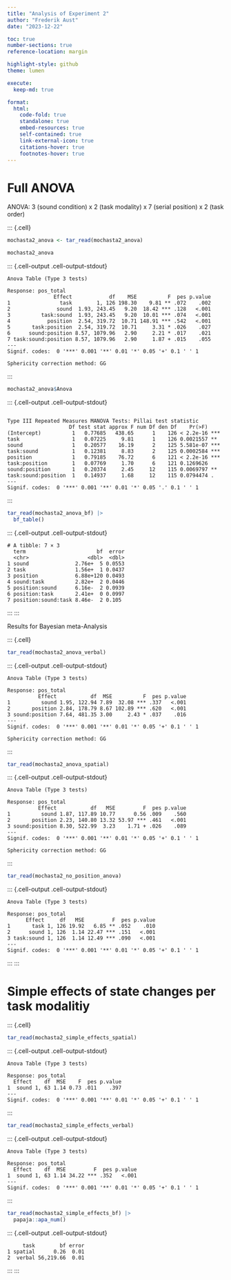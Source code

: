 ```yaml
---
title: "Analysis of Experiment 2"
author: "Frederik Aust"
date: "2023-12-22"

toc: true
number-sections: true
reference-location: margin

highlight-style: github
theme: lumen

execute:
  keep-md: true

format:
  html:
    code-fold: true
    standalone: true
    embed-resources: true
    self-contained: true
    link-external-icon: true
    citations-hover: true
    footnotes-hover: true
---
```






# Full ANOVA

ANOVA: 3 (sound condition) x 2 (task modality) x 7 (serial position) x 2 (task order)


::: {.cell}

```{.r .cell-code}
mochasta2_anova <- tar_read(mochasta2_anova)

mochasta2_anova
```

::: {.cell-output .cell-output-stdout}
```
Anova Table (Type 3 tests)

Response: pos_total
               Effect            df    MSE          F  pes p.value
1                task        1, 126 198.30    9.81 ** .072    .002
2               sound  1.93, 243.45   9.20  18.42 *** .128   <.001
3          task:sound  1.93, 243.45   9.20  10.01 *** .074   <.001
4            position  2.54, 319.72  10.71 148.91 *** .542   <.001
5       task:position  2.54, 319.72  10.71     3.31 * .026    .027
6      sound:position 8.57, 1079.96   2.90     2.21 * .017    .021
7 task:sound:position 8.57, 1079.96   2.90     1.87 + .015    .055
---
Signif. codes:  0 '***' 0.001 '**' 0.01 '*' 0.05 '+' 0.1 ' ' 1

Sphericity correction method: GG 
```
:::

```{.r .cell-code}
mochasta2_anova$Anova
```

::: {.cell-output .cell-output-stdout}
```

Type III Repeated Measures MANOVA Tests: Pillai test statistic
                    Df test stat approx F num Df den Df    Pr(>F)    
(Intercept)          1   0.77685   438.65      1    126 < 2.2e-16 ***
task                 1   0.07225     9.81      1    126 0.0021557 ** 
sound                1   0.20577    16.19      2    125 5.581e-07 ***
task:sound           1   0.12381     8.83      2    125 0.0002584 ***
position             1   0.79185    76.72      6    121 < 2.2e-16 ***
task:position        1   0.07769     1.70      6    121 0.1269626    
sound:position       1   0.20374     2.45     12    115 0.0069797 ** 
task:sound:position  1   0.14937     1.68     12    115 0.0794474 .  
---
Signif. codes:  0 '***' 0.001 '**' 0.01 '*' 0.05 '.' 0.1 ' ' 1
```
:::

```{.r .cell-code}
tar_read(mochasta2_anova_bf) |>
  bf_table()
```

::: {.cell-output .cell-output-stdout}
```
# A tibble: 7 × 3
  term                       bf  error
  <chr>                   <dbl>  <dbl>
1 sound               2.76e+  5 0.0553
2 task                1.56e+  1 0.0437
3 position            6.88e+120 0.0493
4 sound:task          2.82e+  2 0.0446
5 position:sound      6.16e-  2 0.0939
6 position:task       2.41e+  0 0.0997
7 position:sound:task 8.46e-  2 0.105 
```
:::
:::


Results for Bayesian meta-Analysis


::: {.cell}

```{.r .cell-code}
tar_read(mochasta2_anova_verbal)
```

::: {.cell-output .cell-output-stdout}
```
Anova Table (Type 3 tests)

Response: pos_total
          Effect           df  MSE          F  pes p.value
1          sound 1.95, 122.94 7.89  32.08 *** .337   <.001
2       position 2.84, 178.79 8.67 102.89 *** .620   <.001
3 sound:position 7.64, 481.35 3.00     2.43 * .037    .016
---
Signif. codes:  0 '***' 0.001 '**' 0.01 '*' 0.05 '+' 0.1 ' ' 1

Sphericity correction method: GG 
```
:::

```{.r .cell-code}
tar_read(mochasta2_anova_spatial)
```

::: {.cell-output .cell-output-stdout}
```
Anova Table (Type 3 tests)

Response: pos_total
          Effect           df   MSE         F  pes p.value
1          sound 1.87, 117.89 10.77      0.56 .009    .560
2       position 2.23, 140.80 13.32 53.97 *** .461   <.001
3 sound:position 8.30, 522.99  3.23    1.71 + .026    .089
---
Signif. codes:  0 '***' 0.001 '**' 0.01 '*' 0.05 '+' 0.1 ' ' 1

Sphericity correction method: GG 
```
:::

```{.r .cell-code}
tar_read(mochasta2_no_position_anova)
```

::: {.cell-output .cell-output-stdout}
```
Anova Table (Type 3 tests)

Response: pos_total
      Effect     df   MSE         F  pes p.value
1       task 1, 126 19.92   6.85 ** .052    .010
2      sound 1, 126  1.14 22.47 *** .151   <.001
3 task:sound 1, 126  1.14 12.49 *** .090   <.001
---
Signif. codes:  0 '***' 0.001 '**' 0.01 '*' 0.05 '+' 0.1 ' ' 1
```
:::
:::



# Simple effects of state changes per task modalitiy


::: {.cell}

```{.r .cell-code}
tar_read(mochasta2_simple_effects_spatial)
```

::: {.cell-output .cell-output-stdout}
```
Anova Table (Type 3 tests)

Response: pos_total
  Effect    df  MSE    F  pes p.value
1  sound 1, 63 1.14 0.73 .011    .397
---
Signif. codes:  0 '***' 0.001 '**' 0.01 '*' 0.05 '+' 0.1 ' ' 1
```
:::

```{.r .cell-code}
tar_read(mochasta2_simple_effects_verbal)
```

::: {.cell-output .cell-output-stdout}
```
Anova Table (Type 3 tests)

Response: pos_total
  Effect    df  MSE         F  pes p.value
1  sound 1, 63 1.14 34.22 *** .352   <.001
---
Signif. codes:  0 '***' 0.001 '**' 0.01 '*' 0.05 '+' 0.1 ' ' 1
```
:::

```{.r .cell-code}
tar_read(mochasta2_simple_effects_bf) |>
  papaja::apa_num()
```

::: {.cell-output .cell-output-stdout}
```
     task        bf error
1 spatial      0.26  0.01
2  verbal 56,219.66  0.01
```
:::
:::
